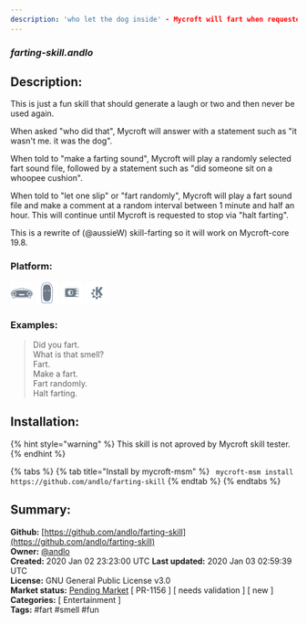 ```yaml
---
description: 'who let the dog inside' - Mycroft will fart when requested or at random intervals
---
```


### _farting-skill.andlo_  
## Description:  
This is just a fun skill that should generate a laugh or two and then never be used again.

When asked "who did that", Mycroft will answer with a statement such as "it wasn't me. it was the dog".

When told to "make a farting sound", Mycroft will play a randomly selected fart sound file, followed by
a statement such as "did someone sit on a whoopee cushion".

When told to "let one slip" or "fart randomly", Mycroft will play a fart sound file and make a comment
at a random interval between 1 minute and half an hour. This will continue until Mycroft is requested
to stop via "halt farting".

This is a rewrite of (@aussieW) skill-farting so it will work on Mycroft-core 19.8.  
  
  
### Platform:  
 ![Mark I](../.gitbook/assets/mark-1-icon.png)  ![Mark II](../.gitbook/assets/mark-2-icon.png)  ![Picroft](../.gitbook/assets/picroft-icon.png)  ![plasmoid](../.gitbook/assets/kde.png)   
### Examples:  
> Did you fart.  
> What is that smell?  
> Fart.  
> Make a fart.  
> Fart randomly.  
> Halt farting.  
  
## Installation:  
{% hint style="warning" %}
This skill is not aproved by Mycroft skill tester.
{% endhint %}
    
{% tabs %}
{% tab title="Install by mycroft-msm" %}
``` mycroft-msm install https://github.com/andlo/farting-skill```
{% endtab %}
  {% endtabs %}
    
## Summary:  
**Github:** [https://github.com/andlo/farting-skill](https://github.com/andlo/farting-skill)  
**Owner:** [@andlo](https://github.com/andlo)  
**Created:** 2020 Jan 02 23:23:00 UTC  **Last updated:** 2020 Jan 03 02:59:39 UTC  
**License:** GNU General Public License v3.0  
**Market status:** [Pending Market](https://market.mycroft.ai/skill/) [ PR-1156 ] [ needs validation ] [ new ]  
**Categories:** [ Entertainment ]   
**Tags:** \#fart \#smell \#fun   
